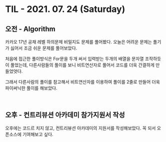 # TIL - 2021. 07. 24 (Saturday)

## 오전 - Algorithm

카카오 17년 공채 레벨 하의문제 비밀지도 문제를 풀어봤다. 오늘은 어려운 문제는 풀기가 싫어서 조금 쉬운 문제를 풀어보았다. 

처음에 접근한 풀이방식은 For문을 두개 써서 입력받는 두개의 배열을 문자열 조작하듯이 풀었는데, 다른사람들의 풀이를 보니 비트연산자로 풀어서 코드를 더욱 간결하게 만들었엇다.

그래서 다른사람의 풀이를 참고해서 비트연산자를 이용하여 풀이를 2줄로 만들어 더욱 파이써닉한 풀이를 해보았다.

&nbsp;

## 오후 - 컨트리뷰션 아카데미 참가지원서 작성

오후에는 코드르 치지 않고, 컨트리뷰션 아카데미의 지원서를 작성해보았다. 꼭 되서 오픈소스에 기여해보고 싶다.
